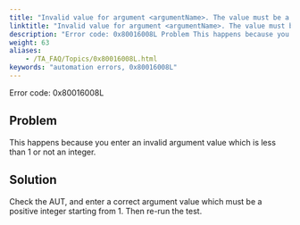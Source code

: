 ```yaml
--- 
title: "Invalid value for argument <argumentName>. The value must be a positive integer starting from 1."
linktitle: "Invalid value for argument <argumentName>. The value must be a positive integer starting from 1."
description: "Error code: 0x80016008L Problem This happens because you enter an invalid argument value which is less than 1 or not an integer. Solution Check the AUT, and enter a correct argument value which must ..."
weight: 63
aliases: 
    - /TA_FAQ/Topics/0x80016008L.html
keywords: "automation errors, 0x80016008L"
---
```


Error code: 0x80016008L

## Problem

This happens because you enter an invalid argument value which is less than 1 or not an integer.

## Solution

Check the AUT, and enter a correct argument value which must be a positive integer starting from 1. Then re-run the test.




